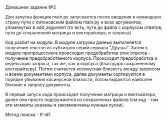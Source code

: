 Домашнее задание №2

Для запуска функция main.py запускается после введения в командную строку пути с питоновским файлом main.py и всех аргументов, упомянутых в add_argument (то есть, пути до файла с корпусом ответов, пути до сохраненной матрицы и векторайзера, и запроса). 

Код разбит на модули. В модуле загрузки данных выполняется получение текстов из субтитров серий сериала "Друзья". Затем в модуле препроцессинга происходит предобработка этих ответов - получение предобработанного корпуса. Происходит предобработка и индексация запроса, так же, как и корпуса (благодаря сохраненному векторайзеру). Потом считается косинусная близость между запросом и всеми документами корпуса, далее документы сортируются в порядке убывания косинусной близости, потом выдаются наиболее близкие к запросу документы. 

В первый запуск кода происходит получение матрицы и вектоайзера, далее они просто подгружаются из сохраненных файлов (см код - там эти моменты указаны и закомменчены нужные куски).

Метод поиска - tf-idf.
